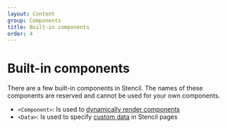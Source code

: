 ```yaml
---
layout: Content
group: Components
title: Built-in components
order: 4
---
```


# Built-in components

There are a few built-in components in Stencil. The names of these components are reserved and cannot be used for your own components.

-   `<‎Component>`: Is used to [dynamically render components](/docs/v0/dynamic-components)
-   `<‎Data>`: Is used to specify [custom data](/docs/v0/data#custom-data) in Stencil pages
